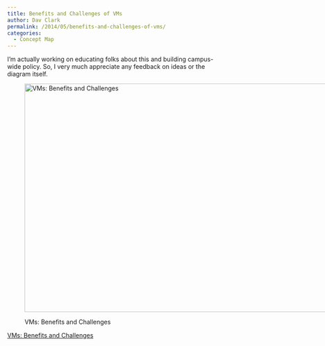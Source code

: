 ```yaml
---
title: Benefits and Challenges of VMs
author: Dav Clark
permalink: /2014/05/benefits-and-challenges-of-vms/
categories:
  - Concept Map
---
```

I&#8217;m actually working on educating folks about this and building campus-wide policy. So, I very much appreciate any feedback on ideas or the diagram itself.<figure id="attachment_6939" style="width: 707px;" class="wp-caption alignnone">

[<img class="size-large wp-image-6939" alt="VMs: Benefits and Challenges" src="http://teaching.software-carpentry.org/wp-content/uploads/2014/05/13899712048_03487baa94_o-1024x763.jpg" width="707" height="526" />][1]<figcaption class="wp-caption-text">VMs: Benefits and Challenges</figcaption></figure> 
[VMs: Benefits and Challenges][2]

 [1]: http://teaching.software-carpentry.org/wp-content/uploads/2014/05/13899712048_03487baa94_o.jpg
 [2]: https://flic.kr/p/nbgE8J
